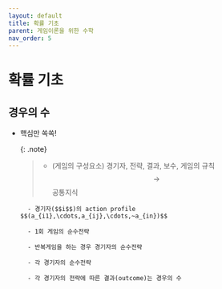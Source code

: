 ```yaml
---
layout: default
title: 확률 기초
parent: 게임이론을 위한 수학
nav_order: 5
---
```



# 확률 기초

## 경우의 수

- 핵심만 쏙쏙!

    {: .note}
	>- (게임의 구성요소) 경기자, 전략, 결과, 보수, 게임의 규칙 $$\rightarrow$$ 공통지식

		- 경기자($$i$$)의 action profile $$(a_{i1},\cdots,a_{ij},\cdots,~a_{in})$$

		- 1회 게임의 순수전략

		- 반복게임을 하는 경우 경기자의 순수전략

		- 각 경기자의 순수전략

		- 각 경기자의 전략에 따른 결과(outcome)는 경우의 수